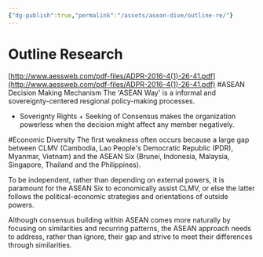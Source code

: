```yaml
---
{"dg-publish":true,"permalink":"/assets/asean-dive/outline-re/"}
---
```


# Outline Research

[http://www.aessweb.com/pdf-files/ADPR-2016-4(1)-26-41.pdf](http://www.aessweb.com/pdf-files/ADPR-2016-4(1)-26-41.pdf)
#ASEAN Decision Making Mechanism
The 'ASEAN Way' is a informal and sovereignty-centered resgional policy-making processes.

- Soverignty Rights + Seeking of Consensus makes the organization powerless when the decision might affect any member negatively.

#Economic Diversity
The first weakness often occurs because a large gap between CLMV (Cambodia, Lao People's Democratic Republic (PDR), Myanmar, Vietnam) and the ASEAN Six (Brunei, Indonesia, Malaysia, Singapore, Thailand and the Philippines).

To be independent, rather than depending on external powers, it is paramount for the ASEAN Six to economically assist CLMV, or else the latter follows the political-economic strategies and orientations of outside powers.

Although consensus building within ASEAN comes more naturally by focusing on similarities and recurring patterns, the ASEAN approach needs to address, rather than ignore, their gap and strive to meet their differences through similarities.